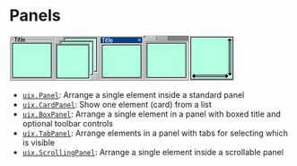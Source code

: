 # Panels
[![Panel](Images/bigIcon_Panel.png "Panel")](uixPanel.md)[![CardPanel](Images/bigIcon_CardPanel.png "CardPanel")](uixCardPanel.md)[![BoxPanel](Images/bigIcon_BoxPanel.png "BoxPanel")](uixBoxPanel.md)[![TabPanel](Images/bigIcon_TabPanel.png "TabPanel")](uixTabPanel.md)[![ScrollingPanel](Images/bigIcon_ScrollingPanel.png "ScrollingPanel")](uixScrollingPanel.md)

* [`uix.Panel`](uixPanel.md): Arrange a single element inside a standard panel
* [`uix.CardPanel`](uixCardPanel.md): Show one element (card) from a list
* [`uix.BoxPanel`](uixBoxPanel.md): Arrange a single element in a panel with boxed title and optional toolbar controls
* [`uix.TabPanel`](uixTabPanel.md): Arrange elements in a panel with tabs for selecting which is visible
* [`uix.ScrollingPanel`](uixScrollingPanel.md): Arrange a single element inside a scrollable panel